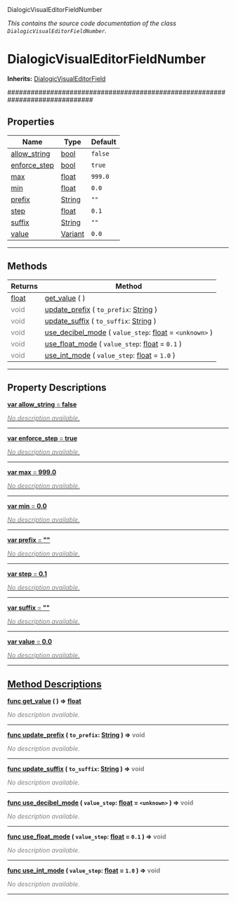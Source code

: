 
<div class="header-banner purple">
<div class="header-label purple">DialogicVisualEditorFieldNumber</div>
</div>

*This contains the source code documentation of the class `DialogicVisualEditorFieldNumber`.*
        
# DialogicVisualEditorFieldNumber
**Inherits:** [DialogicVisualEditorField](class_dialogicvisualeditorfield.md)

##############################################################################
## Properties
Name | Type | Default 
--- | --- | --- 
[<span class="hljs-title">allow_string</span>](#property-allow_string) | [bool](https://docs.godotengine.org/en/latest/classes/class_bool.html#class-bool) |  `false` 
[<span class="hljs-title">enforce_step</span>](#property-enforce_step) | [bool](https://docs.godotengine.org/en/latest/classes/class_bool.html#class-bool) |  `true` 
[<span class="hljs-title">max</span>](#property-max) | [float](https://docs.godotengine.org/en/latest/classes/class_float.html#class-float) |  `999.0` 
[<span class="hljs-title">min</span>](#property-min) | [float](https://docs.godotengine.org/en/latest/classes/class_float.html#class-float) |  `0.0` 
[<span class="hljs-title">prefix</span>](#property-prefix) | [String](https://docs.godotengine.org/en/latest/classes/class_string.html#class-string) |  `""` 
[<span class="hljs-title">step</span>](#property-step) | [float](https://docs.godotengine.org/en/latest/classes/class_float.html#class-float) |  `0.1` 
[<span class="hljs-title">suffix</span>](#property-suffix) | [String](https://docs.godotengine.org/en/latest/classes/class_string.html#class-string) |  `""` 
[<span class="hljs-title">value</span>](#property-value) | [Variant](https://docs.godotengine.org/en/latest/classes/class_variant.html#class-variant) |  `0.0` 
--- 

## Methods
Returns | Method 
--- | --- 
<span class="hljs-attribute">[float](https://docs.godotengine.org/en/latest/classes/class_float.html#class-float)</span> | [<span class="hljs-title">get_value</span>](#method-get_value) ( ) 
<span style = "color: gray">void</span> | [<span class="hljs-title">update_prefix</span>](#method-update_prefix) ( `to_prefix`: [String](https://docs.godotengine.org/en/latest/classes/class_string.html#class-string) ) 
<span style = "color: gray">void</span> | [<span class="hljs-title">update_suffix</span>](#method-update_suffix) ( `to_suffix`: [String](https://docs.godotengine.org/en/latest/classes/class_string.html#class-string) ) 
<span style = "color: gray">void</span> | [<span class="hljs-title">use_decibel_mode</span>](#method-use_decibel_mode) ( `value_step`: [float](https://docs.godotengine.org/en/latest/classes/class_float.html#class-float) = `<unknown>` ) 
<span style = "color: gray">void</span> | [<span class="hljs-title">use_float_mode</span>](#method-use_float_mode) ( `value_step`: [float](https://docs.godotengine.org/en/latest/classes/class_float.html#class-float) = `0.1` ) 
<span style = "color: gray">void</span> | [<span class="hljs-title">use_int_mode</span>](#method-use_int_mode) ( `value_step`: [float](https://docs.godotengine.org/en/latest/classes/class_float.html#class-float) = `1.0` ) 
--- 
## Property Descriptions



<a class="header" id="property-allow_string" href="#property-allow_string">**<span class="hljs-attribute">var</span> <span class="hljs-title">allow_string</span> <span style = "color: gray"> = </span> false** 



 <span style = "color: gray">*No description available.*</span> 

---



<a class="header" id="property-enforce_step" href="#property-enforce_step">**<span class="hljs-attribute">var</span> <span class="hljs-title">enforce_step</span> <span style = "color: gray"> = </span> true** 



 <span style = "color: gray">*No description available.*</span> 

---



<a class="header" id="property-max" href="#property-max">**<span class="hljs-attribute">var</span> <span class="hljs-title">max</span> <span style = "color: gray"> = </span> 999.0** 



 <span style = "color: gray">*No description available.*</span> 

---



<a class="header" id="property-min" href="#property-min">**<span class="hljs-attribute">var</span> <span class="hljs-title">min</span> <span style = "color: gray"> = </span> 0.0** 



 <span style = "color: gray">*No description available.*</span> 

---



<a class="header" id="property-prefix" href="#property-prefix">**<span class="hljs-attribute">var</span> <span class="hljs-title">prefix</span> <span style = "color: gray"> = </span> ""** 



 <span style = "color: gray">*No description available.*</span> 

---



<a class="header" id="property-step" href="#property-step">**<span class="hljs-attribute">var</span> <span class="hljs-title">step</span> <span style = "color: gray"> = </span> 0.1** 



 <span style = "color: gray">*No description available.*</span> 

---



<a class="header" id="property-suffix" href="#property-suffix">**<span class="hljs-attribute">var</span> <span class="hljs-title">suffix</span> <span style = "color: gray"> = </span> ""** 



 <span style = "color: gray">*No description available.*</span> 

---



<a class="header" id="property-value" href="#property-value">**<span class="hljs-attribute">var</span> <span class="hljs-title">value</span> <span style = "color: gray"> = </span> 0.0** 



 <span style = "color: gray">*No description available.*</span> 

---

## Method Descriptions



<a class="header" id="method-get_value" href="#method-get_value">**<span class="hljs-attribute">func</span> [<span class="hljs-title">get_value</span>](#method-get_value) ( )</a>  ⇒ <span class="hljs-attribute">[float](https://docs.godotengine.org/en/latest/classes/class_float.html#class-float)</span>** 



 <span style = "color: gray">*No description available.*</span> 

---



<a class="header" id="method-update_prefix" href="#method-update_prefix">**<span class="hljs-attribute">func</span> [<span class="hljs-title">update_prefix</span>](#method-update_prefix) ( `to_prefix`: [String](https://docs.godotengine.org/en/latest/classes/class_string.html#class-string) )</a>  ⇒ <span style = "color: gray">void</span>** 



 <span style = "color: gray">*No description available.*</span> 

---



<a class="header" id="method-update_suffix" href="#method-update_suffix">**<span class="hljs-attribute">func</span> [<span class="hljs-title">update_suffix</span>](#method-update_suffix) ( `to_suffix`: [String](https://docs.godotengine.org/en/latest/classes/class_string.html#class-string) )</a>  ⇒ <span style = "color: gray">void</span>** 



 <span style = "color: gray">*No description available.*</span> 

---



<a class="header" id="method-use_decibel_mode" href="#method-use_decibel_mode">**<span class="hljs-attribute">func</span> [<span class="hljs-title">use_decibel_mode</span>](#method-use_decibel_mode) ( `value_step`: [float](https://docs.godotengine.org/en/latest/classes/class_float.html#class-float) = `<unknown>` )</a>  ⇒ <span style = "color: gray">void</span>** 



 <span style = "color: gray">*No description available.*</span> 

---



<a class="header" id="method-use_float_mode" href="#method-use_float_mode">**<span class="hljs-attribute">func</span> [<span class="hljs-title">use_float_mode</span>](#method-use_float_mode) ( `value_step`: [float](https://docs.godotengine.org/en/latest/classes/class_float.html#class-float) = `0.1` )</a>  ⇒ <span style = "color: gray">void</span>** 



 <span style = "color: gray">*No description available.*</span> 

---



<a class="header" id="method-use_int_mode" href="#method-use_int_mode">**<span class="hljs-attribute">func</span> [<span class="hljs-title">use_int_mode</span>](#method-use_int_mode) ( `value_step`: [float](https://docs.godotengine.org/en/latest/classes/class_float.html#class-float) = `1.0` )</a>  ⇒ <span style = "color: gray">void</span>** 



 <span style = "color: gray">*No description available.*</span> 

---

